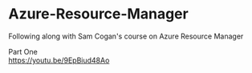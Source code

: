 # Azure-Resource-Manager   

Following along with Sam Cogan's course on Azure Resource Manager

Part One   
https://youtu.be/9EpBiud48Ao